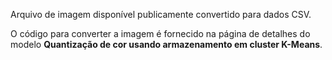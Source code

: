 ﻿Arquivo de imagem disponível publicamente convertido para dados CSV.<p> </p>O código para converter a imagem é fornecido na página de detalhes do modelo <strong>Quantização de cor usando armazenamento em cluster K-Means</strong>.
<!--HONumber=42-->
